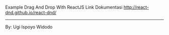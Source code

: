 Example Drag And Drop With ReactJS
Link Dokumentasi <a href="http://react-dnd.github.io/react-dnd/" target="_blank">http://react-dnd.github.io/react-dnd/</a>
<hr/>
By: Ugi Ispoyo Widodo